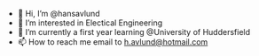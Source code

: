 - 👋 Hi, I’m @hansavlund
- 👀 I’m interested in Electical Engineering
- 🌱 I’m currently a first year learning @University of Huddersfield 
- 📫 How to reach me email to h.avlund@hotmail.com  

